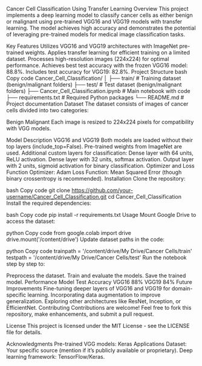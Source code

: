 Cancer Cell Classification Using Transfer Learning
Overview
This project implements a deep learning model to classify cancer cells as either benign or malignant using pre-trained VGG16 and VGG19 models with transfer learning. The model achieves high accuracy and demonstrates the potential of leveraging pre-trained models for medical image classification tasks.

Key Features
Utilizes VGG16 and VGG19 architectures with ImageNet pre-trained weights.
Applies transfer learning for efficient training on a limited dataset.
Processes high-resolution images (224x224) for optimal performance.
Achieves best test accuracy with the frozen VGG16 model: 88.8%.
Includes test accuracy for VGG19: 82.8%.
Project Structure
bash
Copy code
Cancer_Cell_Classification/
│
├── train/                   # Training dataset (benign/malignant folders)
├── test/                    # Test dataset (benign/malignant folders)
├── Cancer_Cell_Classification.ipynb  # Main notebook with code
├── requirements.txt         # Required Python packages
└── README.md                # Project documentation
Dataset
The dataset consists of images of cancer cells divided into two categories:

Benign
Malignant
Each image is resized to 224x224 pixels for compatibility with VGG models.

Model Description
VGG16 and VGG19
Both models are loaded without their top layers (include_top=False).
Pre-trained weights from ImageNet are used.
Additional custom layers for classification:
Dense layer with 64 units, ReLU activation.
Dense layer with 32 units, softmax activation.
Output layer with 2 units, sigmoid activation for binary classification.
Optimizer and Loss Function
Optimizer: Adam
Loss Function: Mean Squared Error (though binary crossentropy is recommended).
Installation
Clone the repository:

bash
Copy code
git clone https://github.com/your-username/Cancer_Cell_Classification.git
cd Cancer_Cell_Classification
Install the required dependencies:

bash
Copy code
pip install -r requirements.txt
Usage
Mount Google Drive to access the dataset:

python
Copy code
from google.colab import drive
drive.mount('/content/drive')
Update dataset paths in the code:

python
Copy code
trainpath = '/content/drive/My Drive/Cancer Cells/train'
testpath = '/content/drive/My Drive/Cancer Cells/test'
Run the notebook step by step to:

Preprocess the dataset.
Train and evaluate the models.
Save the trained model.
Performance
Model	Test Accuracy
VGG16	88%
VGG19	84%
Future Improvements
Fine-tuning deeper layers of VGG16 and VGG19 for domain-specific learning.
Incorporating data augmentation to improve generalization.
Exploring other architectures like ResNet, Inception, or EfficientNet.
Contributing
Contributions are welcome! Feel free to fork this repository, make enhancements, and submit a pull request.

License
This project is licensed under the MIT License - see the LICENSE file for details.

Acknowledgments
Pre-trained VGG models: Keras Applications
Dataset: Your specific source (mention if it’s publicly available or proprietary).
Deep learning framework: TensorFlow/Keras.

